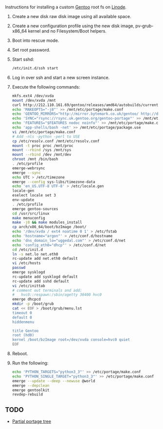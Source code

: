 Instructions for installing a custom [Gentoo][] root fs on
[Linode][].

1. Create a new disk raw disk image using all available space.
2. Create a new configuration profile using the new disk image,
   pv-grub-x86_64 kernel and no Filesystem/Boot helpers.
3. Boot into rescue mode.
4. Set root password.
5. Start sshd:

    ```sh
    /etc/init.d/ssh start
    ```
6. Log in over ssh and start a new screen instance.
7. Execute the following commands:

    ```sh
    mkfs.ext4 /dev/xvda
    mount /dev/xvda /mnt
    curl http://212.110.161.69/gentoo/releases/amd64/autobuilds/current-stage3-amd64-nomultilib/stage3-amd64-nomultilib-20131226.tar.bz2 | tar xjp -C /mnt
    echo 'MAKEOPTS="-j8"' >> /mnt/etc/portage/make.conf
    echo 'GENTOO_MIRRORS="http://mirror.bytemark.co.uk/gentoo/ http://distfiles.gentoo.org http://www.ibiblio.org/pub/Linux/distributions/gentoo"' >> /mnt/etc/portage/make.conf
    echo 'SYNC="rsync://rsync.uk.gentoo.org/gentoo-portage"' >> /mnt/etc/portage/make.conf
    echo 'FEATURES="$FEATURES nodoc noinfo"' >> /mnt/etc/portage/make.conf
    echo 'app-shells/bash -net' >> /mnt/etc/portage/package.use
    vi /mnt/etc/portage/make.conf
    # Add -nls -python -perl to USE
    cp /etc/resolv.conf /mnt/etc/resolv.conf
    mount -t proc proc /mnt/proc
    mount --rbind /sys /mnt/sys
    mount --rbind /dev /mnt/dev
    chroot /mnt /bin/bash
    . /etc/profile
    emerge-webrsync
    emerge --sync
    echo UTC > /etc/timezone
    emerge --config sys-libs/timezone-data
    echo 'en_US.UTF-8 UTF-8' > /etc/locale.gen
    locale-gen
    eselect locale set 3
    env-update
    . /etc/profile
    emerge gentoo-sources
    cd /usr/src/linux
    make menuconfig
    make -j8 && make modules_install
    cp arch/x86_64/boot/bzImage /boot/
    echo '/dev/xvda / ext4 noatime 0 1' > /etc/fstab
    echo 'hostname="argon"' > /etc/conf.d/hostname
    echo 'dns_domain_lo="uggedal.com"' > /etc/conf.d/net
    echo 'config_eth0="dhcp"' > /etc/conf.d/net
    cd /etc/init.d
    ln -s net.lo net.eth0
    rc-update add net.eth0 default
    vi /etc/hosts
    passwd
    emerge sysklogd
    rc-update add sysklogd default
    rc-update add sshd default
    vi /etc/inittab
    # comment out terminals and add:
    #   hvc0::respawn:/sbin/agetty 38400 hvc0
    emerge dhcpcd
    mkdir -p /boot/grub
    cat << EOF > /boot/grub/menu.lst
    timeout 0
    default 0
    hiddenmenu

    title Gentoo
    root (hd0)
    kernel /boot/bzImage root=/dev/xvda console=hvc0 quiet
    EOF
    ```
8. Reboot.
9. Run the following:

    ```sh
    echo 'PYTHON_TARGETS="python3_3"' >> /etc/portage/make.conf
    echo 'PYTHON_SINGLE_TARGET="python3_3"' >> /etc/portage/make.conf
    emerge --update --deep --newuse @world
    emerge --depclean
    emerge gentoolkit
    revdep-rebuild
    ```

TODO
----

* [Partial portage tree](http://www.gentoo.org/doc/en/handbook/handbook-amd64.xml?part=3&chap=5)

[gentoo]: http://gentoo.org/
[Linode]: https://www.linode.com/
